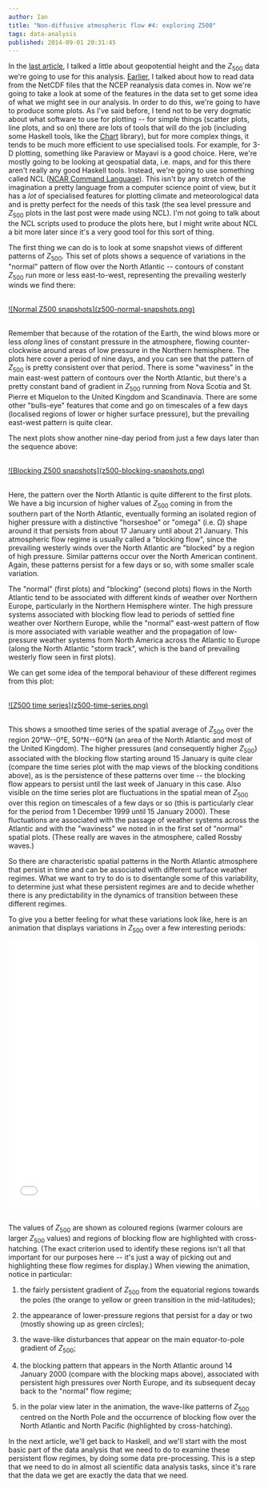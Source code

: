 ```yaml
---
author: Ian
title: "Non-diffusive atmospheric flow #4: exploring Z500"
tags: data-analysis
published: 2014-09-01 20:31:45
---
```


In the [last article][last], I talked a little about geopotential
height and the $Z_{500}$ data we're going to use for this analysis.
[Earlier][netcdf], I talked about how to read data from the NetCDF
files that the NCEP reanalysis data comes in.  Now we're going to take
a look at some of the features in the data set to get some idea of
what we might see in our analysis.  In order to do this, we're going
to have to produce some plots.  As I've said before, I tend not to be
very dogmatic about what software to use for plotting -- for simple
things (scatter plots, line plots, and so on) there are lots of tools
that will do the job (including some Haskell tools, like the
[Chart][Chart] library), but for more complex things, it tends to be
much more efficient to use specialised tools.  For example, for 3-D
plotting, something like Paraview or Mayavi is a good choice.  Here,
we're mostly going to be looking at geospatial data, i.e. maps, and
for this there aren't really any good Haskell tools.  Instead, we're
going to use something called NCL ([NCAR Command Language][ncl]).
This isn't by any stretch of the imagination a pretty language from a
computer science point of view, but it has a *lot* of specialised
features for plotting climate and meteorological data and is pretty
perfect for the needs of this task (the sea level pressure and
$Z_{500}$ plots in the last post were made using NCL).  I'm not going
to talk about the NCL scripts used to produce the plots here, but I
might write about NCL a bit more later since it's a very good tool for
this sort of thing.

<!--MORE-->

The first thing we can do is to look at some snapshot views of
different patterns of $Z_{500}$.  This set of plots shows a sequence
of variations in the "normal" pattern of flow over the North Atlantic
-- contours of constant $Z_{500}$ run more or less east-to-west,
representing the prevailing westerly winds we find there:

<br>
<div class="img-center">
<a href="z500-normal-snapshots.png">![Normal Z500 snapshots](z500-normal-snapshots.png)</a>
</div>
<br>

Remember that because of the rotation of the Earth, the wind blows
more or less *along* lines of constant pressure in the atmosphere,
flowing counter-clockwise around areas of low pressure in the Northern
hemisphere.  The plots here cover a period of nine days, and you can
see that the pattern of $Z_{500}$ is pretty consistent over that
period.  There is some "waviness" in the main east-west pattern of
contours over the North Atlantic, but there's a pretty constant band
of gradient in $Z_{500}$ running from Nova Scotia and St. Pierre et
Miquelon to the United Kingdom and Scandinavia.  There are some other
"bulls-eye" features that come and go on timescales of a few days
(localised regions of lower or higher surface pressure), but the
prevailing east-west pattern is quite clear.

The next plots show another nine-day period from just
a few days later than the sequence above:

<br>
<div class="img-center">
<a href="z500-blocking-snapshots.png">![Blocking Z500 snapshots](z500-blocking-snapshots.png)</a>
</div>
<br>

Here, the pattern over the North Atlantic is quite different to the
first plots.  We have a big incursion of higher values of $Z_{500}$
coming in from the southern part of the North Atlantic, eventually
forming an isolated region of higher pressure with a distinctive
"horseshoe" or "omega" (i.e. &Omega;) shape around it that persists
from about 17 January until about 21 January.  This atmospheric flow
regime is usually called a "blocking flow", since the prevailing
westerly winds over the North Atlantic are "blocked" by a region of
high pressure.  Similar patterns occur over the North American
continent.  Again, these patterns persist for a few days or so, with
some smaller scale variation.

The "normal" (first plots) and "blocking" (second plots) flows in the
North Atlantic tend to be associated with different kinds of weather
over Northern Europe, particularly in the Northern Hemisphere winter.
The high pressure systems associated with blocking flow lead to
periods of settled fine weather over Northern Europe, while the
"normal" east-west pattern of flow is more associated with variable
weather and the propagation of low-pressure weather systems from North
America across the Atlantic to Europe (along the North Atlantic "storm
track", which is the band of prevailing westerly flow seen in first
plots).

We can get some idea of the temporal behaviour of these different
regimes from this plot:

<br>
<div class="img-center">
<a href="z500-time-series.png">![Z500 time series](z500-time-series.png)</a>
</div>
<br>

This shows a smoothed time series of the spatial average of $Z_{500}$
over the region 20&deg;W--0&deg;E, 50&deg;N--60&deg;N (an area of the
North Atlantic and most of the United Kingdom).  The higher pressures
(and consequently higher $Z_{500}$) associated with the blocking flow
starting around 15 January is quite clear (compare the time series
plot with the map views of the blocking conditions above), as is the
persistence of these patterns over time -- the blocking flow appears
to persist until the last week of January in this case.  Also visible
on the time series plot are fluctuations in the spatial mean of
$Z_{500}$ over this region on timescales of a few days or so (this is
particularly clear for the period from 1 December 1999 until 15
January 2000).  These fluctuations are associated with the passage of
weather systems across the Atlantic and with the "waviness" we noted
in in the first set of "normal" spatial plots.  (These really are
waves in the atmosphere, called Rossby waves.)

So there are characteristic spatial patterns in the North Atlantic
atmosphere that persist in time and can be associated with different
surface weather regimes.  What we want to try to do is to disentangle
some of this variability, to determine just what these persistent
regimes are and to decide whether there is any predictability in the
dynamics of transition between these different regimes.

To give you a better feeling for what these variations look like, here
is an animation that displays variations in $Z_{500}$ over a few
interesting periods:

<div class="img-center-noscale">
<iframe src="//player.vimeo.com/video/104223833" width="500" height="529" frameborder="0" webkitallowfullscreen mozallowfullscreen allowfullscreen></iframe>
</div>
<br>

The values of $Z_{500}$ are shown as coloured regions (warmer colours
are larger $Z_{500}$ values) and regions of blocking flow are
highlighted with cross-hatching.  (The exact criterion used to
identify these regions isn't all that important for our purposes here
-- it's just a way of picking out and highlighting these flow regimes
for display.)  When viewing the animation, notice in particular:

1. the fairly persistent gradient of $Z_{500}$ from the equatorial
   regions towards the poles (the orange to yellow or green transition
   in the mid-latitudes);

2. the appearance of lower-pressure regions that persist for a day or
   two (mostly showing up as green circles);

3. the wave-like disturbances that appear on the main equator-to-pole
   gradient of $Z_{500}$;

4. the blocking pattern that appears in the North Atlantic around 14
   January 2000 (compare with the blocking maps above), associated
   with persistent high pressures over North Europe, and its
   subsequent decay back to the "normal" flow regime;

5. in the polar view later in the animation, the wave-like patterns of
   $Z_{500}$ centred on the North Pole and the occurrence of blocking
   flow over the North Atlantic and North Pacific (highlighted by
   cross-hatching).

In the next article, we'll get back to Haskell, and we'll start with
the most basic part of the data analysis that we need to do to examine
these persistent flow regimes, by doing some data pre-processing.
This is a step that we need to do in almost all scientific data
analysis tasks, since it's rare that the data we get are exactly the
data that we need.

[last]: /blog/posts/2014/08/29/data-analysis-ao1-3/index.html
[netcdf]: /blog/posts/2014/07/16/data-analysis-ao1-1.html
[Chart]: http://hackage.haskell.org/package/Chart
[paraview]: http://www.paraview.org/
[mayavi]: http://code.enthought.com/projects/mayavi/
[ncl]: http://www.ncl.ucar.edu/
